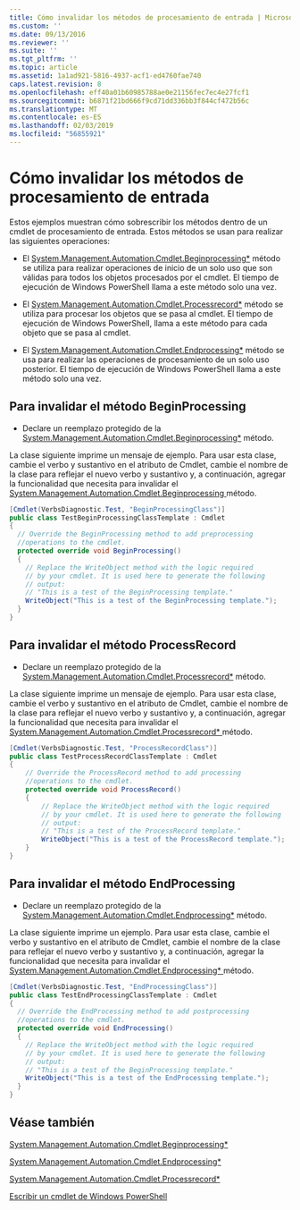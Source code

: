 ```yaml
---
title: Cómo invalidar los métodos de procesamiento de entrada | Microsoft Docs
ms.custom: ''
ms.date: 09/13/2016
ms.reviewer: ''
ms.suite: ''
ms.tgt_pltfrm: ''
ms.topic: article
ms.assetid: 1a1ad921-5816-4937-acf1-ed4760fae740
caps.latest.revision: 8
ms.openlocfilehash: eff40a01b60985788ae0e21156fec7ec4e27fcf1
ms.sourcegitcommit: b6871f21bd666f9cd71dd336bb3f844cf472b56c
ms.translationtype: MT
ms.contentlocale: es-ES
ms.lasthandoff: 02/03/2019
ms.locfileid: "56855921"
---
```

# <a name="how-to-override-input-processing-methods"></a>Cómo invalidar los métodos de procesamiento de entrada

Estos ejemplos muestran cómo sobrescribir los métodos dentro de un cmdlet de procesamiento de entrada. Estos métodos se usan para realizar las siguientes operaciones:

- El [System.Management.Automation.Cmdlet.Beginprocessing*](/dotnet/api/System.Management.Automation.Cmdlet.BeginProcessing) método se utiliza para realizar operaciones de inicio de un solo uso que son válidas para todos los objetos procesados por el cmdlet. El tiempo de ejecución de Windows PowerShell llama a este método solo una vez.

- El [System.Management.Automation.Cmdlet.Processrecord*](/dotnet/api/System.Management.Automation.Cmdlet.ProcessRecord) método se utiliza para procesar los objetos que se pasa al cmdlet. El tiempo de ejecución de Windows PowerShell, llama a este método para cada objeto que se pasa al cmdlet.

- El [System.Management.Automation.Cmdlet.Endprocessing*](/dotnet/api/System.Management.Automation.Cmdlet.EndProcessing) método se usa para realizar las operaciones de procesamiento de un solo uso posterior. El tiempo de ejecución de Windows PowerShell llama a este método solo una vez.

## <a name="to-override-the-beginprocessing-method"></a>Para invalidar el método BeginProcessing

- Declare un reemplazo protegido de la [System.Management.Automation.Cmdlet.Beginprocessing*](/dotnet/api/System.Management.Automation.Cmdlet.BeginProcessing) método.

La clase siguiente imprime un mensaje de ejemplo. Para usar esta clase, cambie el verbo y sustantivo en el atributo de Cmdlet, cambie el nombre de la clase para reflejar el nuevo verbo y sustantivo y, a continuación, agregar la funcionalidad que necesita para invalidar el [System.Management.Automation.Cmdlet.Beginprocessing ](/dotnet/api/System.Management.Automation.Cmdlet.BeginProcessing) método.

```csharp
[Cmdlet(VerbsDiagnostic.Test, "BeginProcessingClass")]
public class TestBeginProcessingClassTemplate : Cmdlet
{
  // Override the BeginProcessing method to add preprocessing
  //operations to the cmdlet.
  protected override void BeginProcessing()
  {
    // Replace the WriteObject method with the logic required
    // by your cmdlet. It is used here to generate the following
    // output:
    // "This is a test of the BeginProcessing template."
    WriteObject("This is a test of the BeginProcessing template.");
  }
}
```

## <a name="to-override-the-processrecord-method"></a>Para invalidar el método ProcessRecord

- Declare un reemplazo protegido de la [System.Management.Automation.Cmdlet.Processrecord*](/dotnet/api/System.Management.Automation.Cmdlet.ProcessRecord) método.

La clase siguiente imprime un mensaje de ejemplo. Para usar esta clase, cambie el verbo y sustantivo en el atributo de Cmdlet, cambie el nombre de la clase para reflejar el nuevo verbo y sustantivo y, a continuación, agregar la funcionalidad que necesita para invalidar el [System.Management.Automation.Cmdlet.Processrecord* ](/dotnet/api/System.Management.Automation.Cmdlet.ProcessRecord) método.

```csharp
[Cmdlet(VerbsDiagnostic.Test, "ProcessRecordClass")]
public class TestProcessRecordClassTemplate : Cmdlet
{
    // Override the ProcessRecord method to add processing
    //operations to the cmdlet.
    protected override void ProcessRecord()
    {
        // Replace the WriteObject method with the logic required
        // by your cmdlet. It is used here to generate the following
        // output:
        // "This is a test of the ProcessRecord template."
        WriteObject("This is a test of the ProcessRecord template.");
    }
}

```

## <a name="to-override-the-endprocessing-method"></a>Para invalidar el método EndProcessing

- Declare un reemplazo protegido de la [System.Management.Automation.Cmdlet.Endprocessing*](/dotnet/api/System.Management.Automation.Cmdlet.EndProcessing) método.

La clase siguiente imprime un ejemplo. Para usar esta clase, cambie el verbo y sustantivo en el atributo de Cmdlet, cambie el nombre de la clase para reflejar el nuevo verbo y sustantivo y, a continuación, agregar la funcionalidad que necesita para invalidar el [System.Management.Automation.Cmdlet.Endprocessing* ](/dotnet/api/System.Management.Automation.Cmdlet.EndProcessing) método.

```csharp
[Cmdlet(VerbsDiagnostic.Test, "EndProcessingClass")]
public class TestEndProcessingClassTemplate : Cmdlet
{
  // Override the EndProcessing method to add postprocessing
  //operations to the cmdlet.
  protected override void EndProcessing()
  {
    // Replace the WriteObject method with the logic required
    // by your cmdlet. It is used here to generate the following
    // output:
    // "This is a test of the BeginProcessing template."
    WriteObject("This is a test of the EndProcessing template.");
  }
}
```

## <a name="see-also"></a>Véase también

[System.Management.Automation.Cmdlet.Beginprocessing*](/dotnet/api/System.Management.Automation.Cmdlet.BeginProcessing)

[System.Management.Automation.Cmdlet.Endprocessing*](/dotnet/api/System.Management.Automation.Cmdlet.EndProcessing)

[System.Management.Automation.Cmdlet.Processrecord*](/dotnet/api/System.Management.Automation.Cmdlet.ProcessRecord)

[Escribir un cmdlet de Windows PowerShell](./writing-a-windows-powershell-cmdlet.md)
